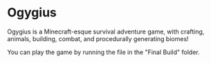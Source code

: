 # Ogygius
Ogygius is a Minecraft-esque survival adventure game, with crafting, animals, building, combat, and procedurally generating biomes!

You can play the game by running the file in the "Final Build" folder.
